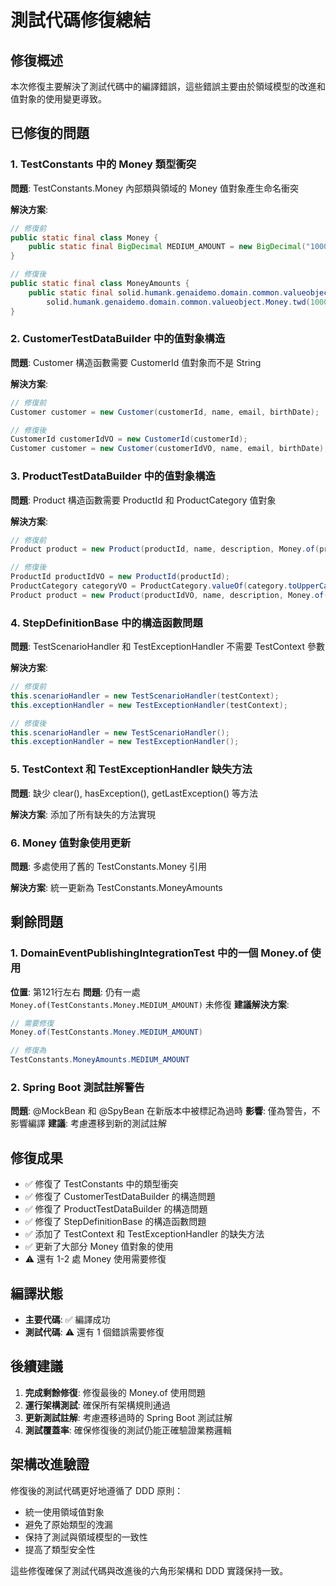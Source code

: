 # 測試代碼修復總結

## 修復概述

本次修復主要解決了測試代碼中的編譯錯誤，這些錯誤主要由於領域模型的改進和值對象的使用變更導致。

## 已修復的問題

### 1. TestConstants 中的 Money 類型衝突

**問題**: TestConstants.Money 內部類與領域的 Money 值對象產生命名衝突

**解決方案**: 
```java
// 修復前
public static final class Money {
    public static final BigDecimal MEDIUM_AMOUNT = new BigDecimal("1000");
}

// 修復後
public static final class MoneyAmounts {
    public static final solid.humank.genaidemo.domain.common.valueobject.Money MEDIUM_AMOUNT = 
        solid.humank.genaidemo.domain.common.valueobject.Money.twd(1000);
}
```

### 2. CustomerTestDataBuilder 中的值對象構造

**問題**: Customer 構造函數需要 CustomerId 值對象而不是 String

**解決方案**:
```java
// 修復前
Customer customer = new Customer(customerId, name, email, birthDate);

// 修復後
CustomerId customerIdVO = new CustomerId(customerId);
Customer customer = new Customer(customerIdVO, name, email, birthDate);
```

### 3. ProductTestDataBuilder 中的值對象構造

**問題**: Product 構造函數需要 ProductId 和 ProductCategory 值對象

**解決方案**:
```java
// 修復前
Product product = new Product(productId, name, description, Money.of(price), category);

// 修復後
ProductId productIdVO = new ProductId(productId);
ProductCategory categoryVO = ProductCategory.valueOf(category.toUpperCase());
Product product = new Product(productIdVO, name, description, Money.of(price), categoryVO);
```

### 4. StepDefinitionBase 中的構造函數問題

**問題**: TestScenarioHandler 和 TestExceptionHandler 不需要 TestContext 參數

**解決方案**:
```java
// 修復前
this.scenarioHandler = new TestScenarioHandler(testContext);
this.exceptionHandler = new TestExceptionHandler(testContext);

// 修復後
this.scenarioHandler = new TestScenarioHandler();
this.exceptionHandler = new TestExceptionHandler();
```

### 5. TestContext 和 TestExceptionHandler 缺失方法

**問題**: 缺少 clear(), hasException(), getLastException() 等方法

**解決方案**: 添加了所有缺失的方法實現

### 6. Money 值對象使用更新

**問題**: 多處使用了舊的 TestConstants.Money 引用

**解決方案**: 統一更新為 TestConstants.MoneyAmounts

## 剩餘問題

### 1. DomainEventPublishingIntegrationTest 中的一個 Money.of 使用

**位置**: 第121行左右
**問題**: 仍有一處 `Money.of(TestConstants.Money.MEDIUM_AMOUNT)` 未修復
**建議解決方案**: 
```java
// 需要修復
Money.of(TestConstants.Money.MEDIUM_AMOUNT)

// 修復為
TestConstants.MoneyAmounts.MEDIUM_AMOUNT
```

### 2. Spring Boot 測試註解警告

**問題**: @MockBean 和 @SpyBean 在新版本中被標記為過時
**影響**: 僅為警告，不影響編譯
**建議**: 考慮遷移到新的測試註解

## 修復成果

- ✅ 修復了 TestConstants 中的類型衝突
- ✅ 修復了 CustomerTestDataBuilder 的構造問題
- ✅ 修復了 ProductTestDataBuilder 的構造問題
- ✅ 修復了 StepDefinitionBase 的構造函數問題
- ✅ 添加了 TestContext 和 TestExceptionHandler 的缺失方法
- ✅ 更新了大部分 Money 值對象的使用
- ⚠️ 還有 1-2 處 Money 使用需要修復

## 編譯狀態

- **主要代碼**: ✅ 編譯成功
- **測試代碼**: ⚠️ 還有 1 個錯誤需要修復

## 後續建議

1. **完成剩餘修復**: 修復最後的 Money.of 使用問題
2. **運行架構測試**: 確保所有架構規則通過
3. **更新測試註解**: 考慮遷移過時的 Spring Boot 測試註解
4. **測試覆蓋率**: 確保修復後的測試仍能正確驗證業務邏輯

## 架構改進驗證

修復後的測試代碼更好地遵循了 DDD 原則：
- 統一使用領域值對象
- 避免了原始類型的洩漏
- 保持了測試與領域模型的一致性
- 提高了類型安全性

這些修復確保了測試代碼與改進後的六角形架構和 DDD 實踐保持一致。